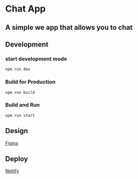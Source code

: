 # Chat App

## A simple we app that allows you to chat

## Development

### start development mode

`npm run dev`

### Build for Production

`npm run build`

### Build and Run

`npm run start`

## Design

[Figma](<https://www.figma.com/file/BS2k3rVWF8dyl3D0UMO5QH/Chat_external_link-(Copy)?type=design&node-id=46684-2&mode=design>)

## Deploy

[Netlify](https://bejewelled-gumdrop-de6900.netlify.app/)
